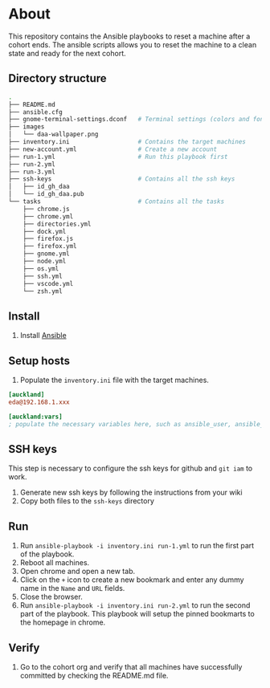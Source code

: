 # About

This repository contains the Ansible playbooks to reset a machine after a cohort ends.
The ansible scripts allows you to reset the machine to a clean state and ready for the next cohort.

## Directory structure

```sh
.
├── README.md
├── ansible.cfg
├── gnome-terminal-settings.dconf   # Terminal settings (colors and fonts)
├── images
│   └── daa-wallpaper.png
├── inventory.ini                   # Contains the target machines
├── new-account.yml                 # Create a new account
├── run-1.yml                       # Run this playbook first
├── run-2.yml
├── run-3.yml
├── ssh-keys                        # Contains all the ssh keys
│   ├── id_gh_daa
│   └── id_gh_daa.pub
└── tasks                           # Contains all the tasks
    ├── chrome.js
    ├── chrome.yml
    ├── directories.yml
    ├── dock.yml
    ├── firefox.js
    ├── firefox.yml
    ├── gnome.yml
    ├── node.yml
    ├── os.yml
    ├── ssh.yml
    ├── vscode.yml
    └── zsh.yml
```

## Install

1. Install [Ansible](https://docs.ansible.com/ansible/latest/installation_guide/intro_installation.html)

## Setup hosts

1. Populate the `inventory.ini` file with the target machines.

```ini
[auckland]
eda@192.168.1.xxx

[auckland:vars]
; populate the necessary variables here, such as ansible_user, ansible_ssh_pass, etc.
```

## SSH keys

This step is necessary to configure the ssh keys for github and `git iam` to work.

1. Generate new ssh keys by following the instructions from your wiki
2. Copy both files to the `ssh-keys` directory

## Run

1. Run `ansible-playbook -i inventory.ini run-1.yml` to run the first part of the playbook.
1. Reboot all machines.
1. Open chrome and open a new tab.
1. Click on the `+` icon to create a new bookmark and enter any dummy name in the `Name` and `URL` fields.
1. Close the browser.
1. Run `ansible-playbook -i inventory.ini run-2.yml` to run the second part of the playbook. This playbook will setup the pinned bookmarts to the homepage in chrome.

## Verify

1. Go to the cohort org and verify that all machines have successfully committed by checking the README.md file.

